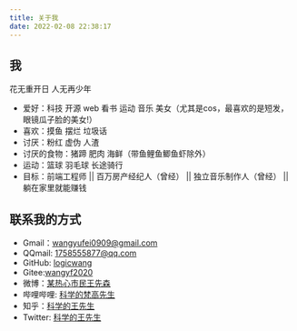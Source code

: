 ```yaml
---
title: 关于我
date: 2022-02-08 22:38:17
---
```


## 我 ##

花无重开日 人无再少年

- 爱好：科技 开源 web 看书 运动 音乐 美女（尤其是cos，最喜欢的是短发，眼镜瓜子脸的美女!）
- 喜欢：摸鱼 摆烂 垃圾话
- 讨厌：粉红 虚伪 人渣 
- 讨厌的食物：猪蹄 肥肉 海鲜（带鱼鲤鱼鲫鱼虾除外）
- 运动：篮球 羽毛球 长途骑行
- 目标：前端工程师 || 百万房产经纪人（曾经） || 独立音乐制作人（曾经） || 躺在家里就能赚钱
  
## 联系我的方式 ##

- Gmail：<wangyufei0909@gmail.com>
- QQmail: <1758555877@qq.com>
- GitHub: [logicwang](https://github.com/logicwang)
- Gitee:[wangyf2020](https://gitee.com/wangyf2020)
-  微博：[某热心市民王先森 ](https://weibo.com/6484697834/profile?topnav=1&wvr=6)
- 哔哩哔哩: [科学的梵高先生](https://space.bilibili.com/474868654?spm_id_from=333.1007.0.0)
- 知乎：[科学的王先生](https://www.zhihu.com/people/peng-yu-yan-44-15)
- Twitter: [科学的王先生](https://twitter.com/logicwyf)